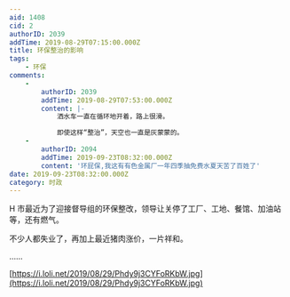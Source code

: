 ```yaml
---
aid: 1408
cid: 2
authorID: 2039
addTime: 2019-08-29T07:15:00.000Z
title: 环保整治的影响
tags:
    - 环保
comments:
    -
        authorID: 2039
        addTime: 2019-08-29T07:53:00.000Z
        content: |-
            洒水车一直在循环地开着，路上很滑。

            即使这样“整治”，天空也一直是灰蒙蒙的。
    -
        authorID: 2094
        addTime: 2019-09-23T08:32:00.000Z
        content: '环屁保,我这有有色金属厂一年四季抽免费水夏天苦了百姓了'
date: 2019-09-23T08:32:00.000Z
category: 时政
---
```


H 市最近为了迎接督导组的环保整改，领导让关停了工厂、工地、餐馆、加油站等，还有燃气。

不少人都失业了，再加上最近猪肉涨价，一片祥和。

……

[https://i.loli.net/2019/08/29/Phdy9j3CYFoRKbW.jpg](https://i.loli.net/2019/08/29/Phdy9j3CYFoRKbW.jpg)
